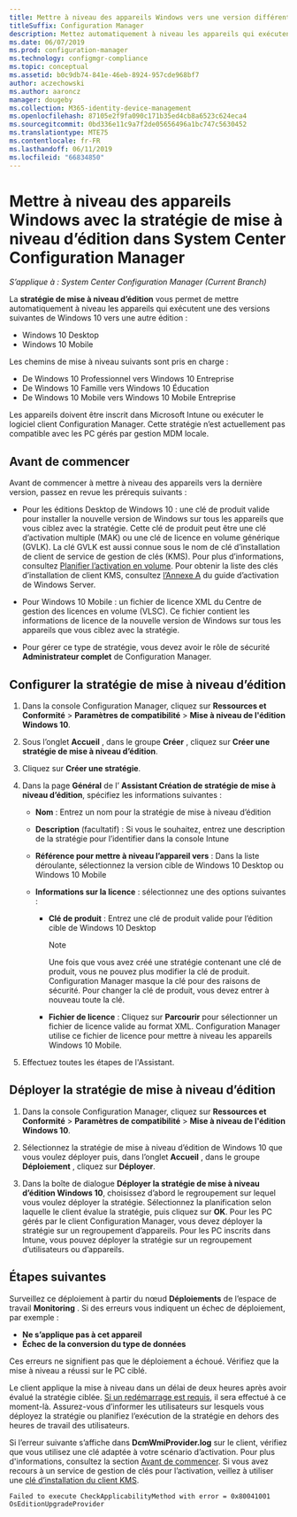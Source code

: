 ```yaml
---
title: Mettre à niveau des appareils Windows vers une version différente
titleSuffix: Configuration Manager
description: Mettez automatiquement à niveau les appareils qui exécutent Windows 10 Desktop ou Windows 10 Mobile vers une autre édition avec Configuration Manager.
ms.date: 06/07/2019
ms.prod: configuration-manager
ms.technology: configmgr-compliance
ms.topic: conceptual
ms.assetid: b0c9db74-841e-46eb-8924-957cde968bf7
author: aczechowski
ms.author: aaroncz
manager: dougeby
ms.collection: M365-identity-device-management
ms.openlocfilehash: 87105e2f9fa090c171b35ed4cb8a6523c624eca4
ms.sourcegitcommit: 0bd336e11c9a7f2de05656496a1bc747c5630452
ms.translationtype: MTE75
ms.contentlocale: fr-FR
ms.lasthandoff: 06/11/2019
ms.locfileid: "66834850"
---
```

# <a name="upgrade-windows-devices-with-the-edition-upgrade-policy-in-system-center-configuration-manager"></a>Mettre à niveau des appareils Windows avec la stratégie de mise à niveau d’édition dans System Center Configuration Manager

*S’applique à : System Center Configuration Manager (Current Branch)*


La **stratégie de mise à niveau d’édition** vous permet de mettre automatiquement à niveau les appareils qui exécutent une des versions suivantes de Windows 10 vers une autre édition :

- Windows 10 Desktop
- Windows 10 Mobile

Les chemins de mise à niveau suivants sont pris en charge :

- De Windows 10 Professionnel vers Windows 10 Entreprise
- De Windows 10 Famille vers Windows 10 Éducation
- De Windows 10 Mobile vers Windows 10 Mobile Entreprise

Les appareils doivent être inscrit dans Microsoft Intune ou exécuter le logiciel client Configuration Manager. Cette stratégie n’est actuellement pas compatible avec les PC gérés par gestion MDM locale.

## <a name="before-you-start"></a>Avant de commencer  
 Avant de commencer à mettre à niveau des appareils vers la dernière version, passez en revue les prérequis suivants :  

-   Pour les éditions Desktop de Windows 10 : une clé de produit valide pour installer la nouvelle version de Windows sur tous les appareils que vous ciblez avec la stratégie. Cette clé de produit peut être une clé d’activation multiple (MAK) ou une clé de licence en volume générique (GVLK). La clé GVLK est aussi connue sous le nom de clé d’installation de client de service de gestion de clés (KMS). Pour plus d’informations, consultez [Planifier l’activation en volume](https://docs.microsoft.com/windows/deployment/volume-activation/plan-for-volume-activation-client). Pour obtenir la liste des clés d’installation de client KMS, consultez [l’Annexe A](https://docs.microsoft.com/windows-server/get-started/kmsclientkeys) du guide d’activation de Windows Server. <!--496871-->  

-   Pour Windows 10 Mobile : un fichier de licence XML du Centre de gestion des licences en volume (VLSC). Ce fichier contient les informations de licence de la nouvelle version de Windows sur tous les appareils que vous ciblez avec la stratégie.

- Pour gérer ce type de stratégie, vous devez avoir le rôle de sécurité **Administrateur complet** de Configuration Manager.

## <a name="configure-the-edition-upgrade-policy"></a>Configurer la stratégie de mise à niveau d’édition  

1.  Dans la console Configuration Manager, cliquez sur **Ressources et Conformité** > **Paramètres de compatibilité** > **Mise à niveau de l'édition Windows 10**.  

3.  Sous l’onglet **Accueil** , dans le groupe **Créer** , cliquez sur **Créer une stratégie de mise à niveau d’édition**.  

4.  Cliquez sur **Créer une stratégie**.  

5.  Dans la page **Général** de l’ **Assistant Création de stratégie de mise à niveau d’édition**, spécifiez les informations suivantes :  

    -   **Nom** : Entrez un nom pour la stratégie de mise à niveau d’édition  

    -   **Description** (facultatif) : Si vous le souhaitez, entrez une description de la stratégie pour l’identifier dans la console Intune  

    -   **Référence pour mettre à niveau l’appareil vers** : Dans la liste déroulante, sélectionnez la version cible de Windows 10 Desktop ou Windows 10 Mobile  

    -   **Informations sur la licence** : sélectionnez une des options suivantes :  

        -   **Clé de produit** : Entrez une clé de produit valide pour l’édition cible de Windows 10 Desktop  

            > [!NOTE]  
            >  Une fois que vous avez créé une stratégie contenant une clé de produit, vous ne pouvez plus modifier la clé de produit. Configuration Manager masque la clé pour des raisons de sécurité. Pour changer la clé de produit, vous devez entrer à nouveau toute la clé.  

        -   **Fichier de licence** : Cliquez sur **Parcourir** pour sélectionner un fichier de licence valide au format XML. Configuration Manager utilise ce fichier de licence pour mettre à niveau les appareils Windows 10 Mobile.  

6.  Effectuez toutes les étapes de l'Assistant.  


## <a name="deploy-the-edition-upgrade-policy"></a>Déployer la stratégie de mise à niveau d’édition  

1.  Dans la console Configuration Manager, cliquez sur **Ressources et Conformité** > **Paramètres de compatibilité** > **Mise à niveau de l'édition Windows 10**.  

3.  Sélectionnez la stratégie de mise à niveau d’édition de Windows 10 que vous voulez déployer puis, dans l’onglet **Accueil** , dans le groupe **Déploiement** , cliquez sur **Déployer**.  

4.  Dans la boîte de dialogue **Déployer la stratégie de mise à niveau d’édition Windows 10**, choisissez d’abord le regroupement sur lequel vous voulez déployer la stratégie. Sélectionnez la planification selon laquelle le client évalue la stratégie, puis cliquez sur **OK**. Pour les PC gérés par le client Configuration Manager, vous devez déployer la stratégie sur un regroupement d’appareils. Pour les PC inscrits dans Intune, vous pouvez déployer la stratégie sur un regroupement d’utilisateurs ou d’appareils. 



## <a name="next-steps"></a>Étapes suivantes

Surveillez ce déploiement à partir du nœud **Déploiements** de l’espace de travail **Monitoring** . Si des erreurs vous indiquent un échec de déploiement, par exemple :
- **Ne s’applique pas à cet appareil**
- **Échec de la conversion du type de données**

Ces erreurs ne signifient pas que le déploiement a échoué. Vérifiez que la mise à niveau a réussi sur le PC ciblé.

Le client applique la mise à niveau dans un délai de deux heures après avoir évalué la stratégie ciblée. [Si un redémarrage est requis](https://docs.microsoft.com/windows/deployment/upgrade/windows-10-edition-upgrades), il sera effectué à ce moment-là. Assurez-vous d’informer les utilisateurs sur lesquels vous déployez la stratégie ou planifiez l’exécution de la stratégie en dehors des heures de travail des utilisateurs.

Si l’erreur suivante s’affiche dans **DcmWmiProvider.log** sur le client, vérifiez que vous utilisez une clé adaptée à votre scénario d’activation. Pour plus d'informations, consultez la section [Avant de commencer](#before-you-start). Si vous avez recours à un service de gestion de clés pour l’activation, veillez à utiliser une [clé d’installation du client KMS](https://docs.microsoft.com/windows-server/get-started/kmsclientkeys).  <!-- 496871 -->   

`Failed to execute CheckApplicabilityMethod with error = 0x80041001 OsEditionUpgradeProvider`
